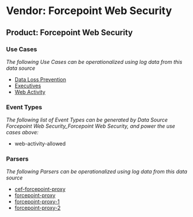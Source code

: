 Vendor: Forcepoint Web Security
===============================
Product: Forcepoint Web Security
--------------------------------

### Use Cases

_The following Use Cases can be operationalized using log data from this data source_

* [Data Loss Prevention](../UseCases/usecase_data_loss_prevention.md)
* [Executives](../UseCases/usecase_executives.md)
* [Web Activity](../UseCases/usecase_web_activity.md)


### Event Types

_The following list of Event Types can be generated by Data Source Forcepoint Web Security_Forcepoint Web Security, and power the use cases above:_

- web-activity-allowed


### Parsers

_The following Parsers can be operationalized using log data from this data source_

* [cef-forcepoint-proxy](../Parsers/parserContent_cef-forcepoint-proxy.md)
* [forcepoint-proxy](../Parsers/parserContent_forcepoint-proxy.md)
* [forcepoint-proxy-1](../Parsers/parserContent_forcepoint-proxy-1.md)
* [forcepoint-proxy-2](../Parsers/parserContent_forcepoint-proxy-2.md)
